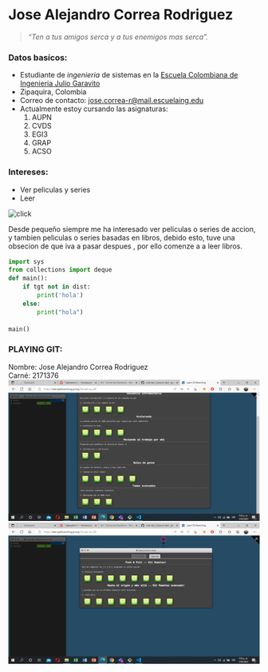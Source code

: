 # **Jose Alejandro Correa Rodriguez**

> _“Ten a tus amigos serca y a tus enemigos mas serca”._

### Datos basícos:
* Estudiante de *ingenieria* de sistemas en la [Escuela Colombiana de Ingenieria Julio Garavito](https://www.escuelaing.edu.co/es/)
* Zipaquira, Colombia
* Correo de contacto: jose.correa-r@mail.escuelaing.edu
* Actualmente estoy cursando las asignaturas:
    1. AUPN
    2. CVDS
    3. EGI3
    4. GRAP
    5. ACSO
    

### Intereses:

* Ver peliculas y series
* Leer

![click](img3.png)

Desde pequeño siempre me ha interesado  ver peliculas o series  de accion, y tambien peliculas o series basadas en libros, debido esto, tuve una obsecion  de que iva a pasar despues , por ello  comenze a  a leer libros.

```python
import sys
from collections import deque        
def main():
    if tgt not in dist:
        print('hola')
    else:
        print("hola")

main()
```
### PLAYING GIT:

Nombre: Jose Alejandro Correa Rodriguez\
Carné:  2171376
![click](img.png)
![click](imge.png)

```

